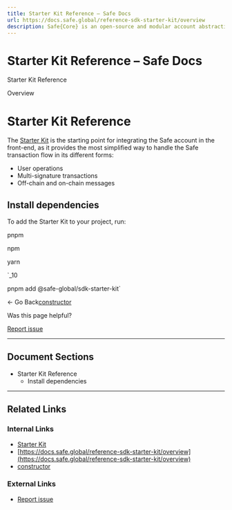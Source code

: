 ```yaml
---
title: Starter Kit Reference – Safe Docs
url: https://docs.safe.global/reference-sdk-starter-kit/overview
description: Safe{Core} is an open-source and modular account abstraction stack. Learn about its features and how to use it.
---
```


# Starter Kit Reference – Safe Docs

Starter Kit Reference

Overview

# Starter Kit Reference

The [Starter Kit](/sdk/starter-kit) is the starting point for integrating the Safe account in the front-end, as it provides the most simplified way to handle the Safe transaction flow in its different forms:

- User operations
- Multi-signature transactions
- Off-chain and on-chain messages

## Install dependencies

To add the Starter Kit to your project, run:

pnpm

npm

yarn

`_10

pnpm add @safe-global/sdk-starter-kit`

← Go Back[constructor](/reference-sdk-starter-kit/safe-client/constructor "constructor")

Was this page helpful?

[Report issue](https://github.com/safe-global/safe-docs/issues/new?assignees=&labels=nextra-feedback&projects=&template=nextra-feedback.yml&title=%5BFeedback%5D+)

---

## Document Sections

- Starter Kit Reference
  - Install dependencies

---

## Related Links

### Internal Links

- [Starter Kit](https://docs.safe.global/sdk/starter-kit)
- [https://docs.safe.global/reference-sdk-starter-kit/overview](https://docs.safe.global/reference-sdk-starter-kit/overview)
- [constructor](https://docs.safe.global/reference-sdk-starter-kit/safe-client/constructor)

### External Links

- [Report issue](https://github.com/safe-global/safe-docs/issues/new?assignees=&labels=nextra-feedback&projects=&template=nextra-feedback.yml&title=%5BFeedback%5D+)
